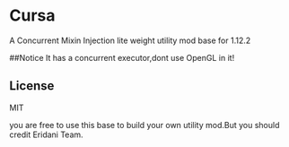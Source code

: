 # Cursa
A Concurrent Mixin Injection lite weight utility mod base for 1.12.2

##Notice
It has a concurrent executor,dont use OpenGL in it!

## License
MIT

you are free to use this base to build your own utility mod.But you should credit Eridani Team.
